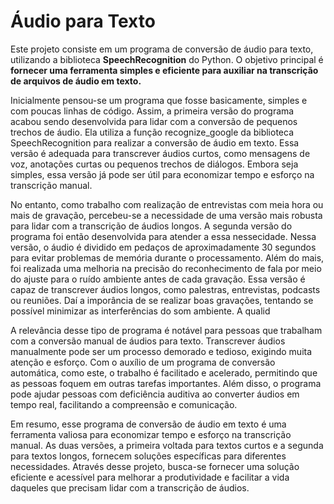 # Áudio para Texto

   <p> Este projeto consiste em um programa de conversão de áudio para texto, utilizando a biblioteca <strong>SpeechRecognition</strong> do Python. O objetivo principal é <strong>fornecer uma ferramenta simples e eficiente para auxiliar na transcrição de arquivos de áudio em texto.</strong></p>

Inicialmente pensou-se um programa que fosse basicamente, simples e com poucas linhas de código. Assim, a primeira versão do programa acabou sendo desenvolvida para lidar com a conversão de pequenos trechos de áudio. Ela utiliza a função recognize_google da biblioteca SpeechRecognition para realizar a conversão de áudio em texto. Essa versão é adequada para transcrever áudios curtos, como mensagens de voz, anotações curtas ou pequenos trechos de diálogos. Embora seja simples, essa versão já pode ser útil para economizar tempo e esforço na transcrição manual.

No entanto, como trabalho com realização de entrevistas com meia hora ou mais de gravação, percebeu-se a necessidade de uma versão mais robusta para lidar com a transcrição de áudios longos. A segunda versão do programa foi então desenvolvida para atender a essa nessecidade. Nessa versão, o áudio é dividido em pedaços de aproximadamente 30 segundos para evitar problemas de memória durante o processamento. Além do mais, foi realizada uma melhoria na precisão do reconhecimento de fala por meio do ajuste para o ruído ambiente antes de cada gravação. Essa versão é capaz de transcrever áudios longos, como palestras, entrevistas, podcasts ou reuniões. Daí a imporância de se realizar boas gravações, tentando se possível minimizar as interferências do som ambiente. A qualid

A relevância desse tipo de programa é notável para pessoas que trabalham com a conversão manual de áudios para texto. Transcrever áudios manualmente pode ser um processo demorado e tedioso, exigindo muita atenção e esforço. Com o auxílio de um programa de conversão automática, como este, o trabalho é facilitado e acelerado, permitindo que as pessoas foquem em outras tarefas importantes. Além disso, o programa pode ajudar pessoas com deficiência auditiva ao converter áudios em tempo real, facilitando a compreensão e comunicação.

Em resumo, esse programa de conversão de áudio em texto é uma ferramenta valiosa para economizar tempo e esforço na transcrição manual. As duas versões, a primeira voltada para textos curtos e a segunda para textos longos, fornecem soluções específicas para diferentes necessidades. Através desse projeto, busca-se fornecer uma solução eficiente e acessível para melhorar a produtividade e facilitar a vida daqueles que precisam lidar com a transcrição de áudios.
